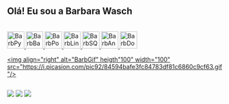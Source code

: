 ## Olá! Eu sou a Barbara Wasch

<div>
  <a href="https://github.com/BarbaraWasch">
</div>
<div style="display: inline_block"><br>
  <img aling="center" alt="BarbPyhton" heigth"30" width="40" src="https://cdn.jsdelivr.net/gh/devicons/devicon@latest/icons/python/python-original.svg" />
  <img aling="center" alt="BarbBash" heigth"30" width="40" src="https://cdn.jsdelivr.net/gh/devicons/devicon@latest/icons/bash/bash-original.svg" />
  <img aling="center" alt="BarbPowershell" heigth"30" width="40" src="https://cdn.jsdelivr.net/gh/devicons/devicon@latest/icons/powershell/powershell-original.svg" />
  <img aling="center" alt="BarbLinux" heigth"30" width="40" src="https://cdn.jsdelivr.net/gh/devicons/devicon@latest/icons/linux/linux-original.svg" />
  <img aling="center" alt="BarbSQL" heigth"30" width="40" src="https://cdn.jsdelivr.net/gh/devicons/devicon@latest/icons/mysql/mysql-original.svg" />
  <img aling="center" alt="BarbAnsible" heigth"30" width="40" src="https://cdn.jsdelivr.net/gh/devicons/devicon@latest/icons/ansible/ansible-original.svg" />
  <img aling="center" alt="BarbDocker" heigth"30" width="40" src="https://cdn.jsdelivr.net/gh/devicons/devicon@latest/icons/docker/docker-plain.svg" />
  
  <img align="right" alt="BarbGif" heigth"100" width="100" src="https://i.picasion.com/pic92/84594bafe3fc84783df81c6860c9cf63.gif"/>
</div>

##

<div> 
  <a href = "mailto:barbiwasch@gmail.com"><img src="https://img.shields.io/badge/Gmail-D14836?style=for-the-badge&logo=gmail&logoColor=white"></a>
  <a href="https://www.linkedin.com//in/barbara-wasch-8716241a2/" target="_blank"><img src="https://img.shields.io/badge/-LinkedIn-%230077B5?style=for-the-badge&logo=linkedin&logoColor=white" target="_blank"></a>
  <a href="https://discord.gg/1006720319567974511" target="_blank"><img src="https://img.shields.io/badge/Discord-7289DA?style=for-the-badge&logo=discord&logoColor=white" target="_blank"></a> 
</div>

